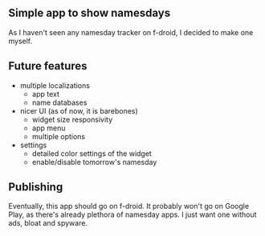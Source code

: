 ## Simple app to show namesdays
As I haven't seen any namesday tracker on f-droid, I decided to make one myself.

## Future features
- multiple localizations
  - app text
  - name databases
- nicer UI (as of now, it is barebones)
  - widget size responsivity
  - app menu
  - multiple options
- settings
  - detailed color settings of the widget
  - enable/disable tomorrow's namesday

## Publishing
Eventually, this app should go on f-droid. It probably won't go on Google Play, as there's already plethora of namesday apps.
I just want one without ads, bloat and spyware.

